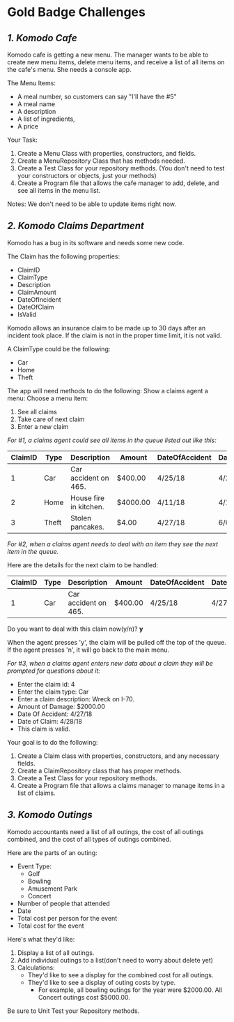 # Gold Badge Challenges


## ***1. Komodo Cafe***

Komodo cafe is getting a new menu. The manager wants to be able to create new menu items, delete menu items, and receive a list of all items on the cafe's menu. 
She needs a console app.


The Menu Items:
* A meal number, so customers can say "I'll have the #5"
* A meal name
* A description
* A list of ingredients,
* A price
 

Your Task:
1. Create a Menu Class with properties, constructors, and fields.
2. Create a MenuRepository Class that has methods needed.
3. Create a Test Class for your repository methods. (You don't need to test your constructors or objects, just your methods)
4. Create a Program file that allows the cafe manager to add, delete, and see all items in the menu list.
 

Notes:
We don't need to be able to update items right now.

## ***2. Komodo Claims Department***

Komodo has a bug in its software and needs some new code.

The Claim has the following properties:
* ClaimID
* ClaimType
* Description
* ClaimAmount
* DateOfIncident
* DateOfClaim
* IsValid

Komodo allows an insurance claim to be made up to 30 days after an incident took place. If the claim is not in the proper time limit, it is not valid.

A ClaimType could be the following:
* Car
* Home
* Theft
 
The app will need methods to do the following:
Show a claims agent a menu:
Choose a menu item:
1. See all claims
2. Take care of next claim
3. Enter a new claim


*For #1, a claims agent could see all items in the queue listed out like this:*

ClaimID | Type   |	    Description           |	     Amount      |	  DateOfAccident |	DateOfClaim |	IsValid
------- |--------| ---------------------------| -----------------| ----------------  | -------------| ----------
   1	  |  Car   |      Car accident on 465.	|       $400.00	   |     4/25/18	     |    4/27/18	  |    true
   2	  |  Home  |     House fire in kitchen. |	     $4000.00	   |     4/11/18	     |    4/12/18	  |    true
   3	  |  Theft |	    Stolen pancakes.	    |      $4.00	     |     4/27/18	     |    6/01/18	  |    false


*For #2, when a claims agent needs to deal with an item they see the next item in the queue.*

Here are the details for the next claim to be handled:

ClaimID | Type   |	    Description           |	     Amount      |	  DateOfAccident |	DateOfClaim |	IsValid
------- |--------| ---------------------------| -----------------| ----------------  | -------------| ----------
   1	  |  Car   |      Car accident on 465.	|       $400.00	   |     4/25/18	     |    4/27/18	  |    true


Do you want to deal with this claim now(y/n)? **y**

When the agent presses 'y', the claim will be pulled off the top of the queue. If the agent presses 'n', it will go back to the main menu.

*For #3, when a claims agent enters new data about a claim they will be prompted for questions about it:*

* Enter the claim id: 4
* Enter the claim type: Car
* Enter a claim description: Wreck on I-70.
* Amount of Damage: $2000.00
* Date Of Accident: 4/27/18
* Date of Claim: 4/28/18
* This claim is valid.
 
Your goal is to do the following:
1. Create a Claim class with properties, constructors, and any necessary fields.
2. Create a ClaimRepository class that has proper methods.
3. Create a Test Class for your repository methods.
4. Create a Program file that allows a claims manager to manage items in a list of claims.

## ***3. Komodo Outings***

Komodo accountants need a list of all outings, the cost of all outings combined, and the cost of all types of outings combined.

Here are the parts of an outing:
* Event Type: 
    * Golf
    * Bowling
    * Amusement Park
    * Concert
* Number of people that attended
* Date
* Total cost per person for the event
* Total cost for the event
 

Here's what they'd like:
1. Display a list of all outings.
2. Add individual outings to a list(don't need to worry about delete yet)
3. Calculations:
   - They'd like to see a display for the combined cost for all outings.
   - They'd like to see a display of outing costs by type.
      * For example, all bowling outings for the year were $2000.00. All Concert outings cost $5000.00.
 

Be sure to Unit Test your Repository methods.
